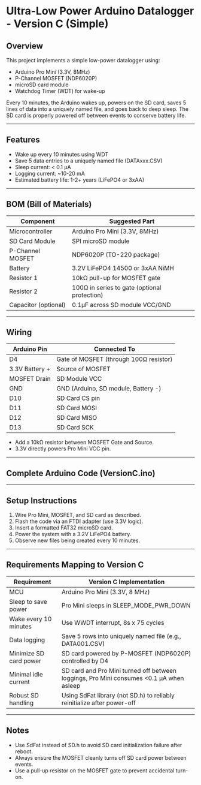# Ultra-Low Power Arduino Datalogger - Version C (Simple)

## Overview
This project implements a simple low-power datalogger using:
- Arduino Pro Mini (3.3V, 8MHz)
- P-Channel MOSFET (NDP6020P)
- microSD card module
- Watchdog Timer (WDT) for wake-up

Every 10 minutes, the Arduino wakes up, powers on the SD card, saves 5 lines of data into a uniquely named file, and goes back to deep sleep. The SD card is properly powered off between events to conserve battery life.

---

## Features
- Wake up every 10 minutes using WDT
- Save 5 data entries to a uniquely named file (DATAxxx.CSV)
- Sleep current: < 0.1 µA
- Logging current: ~10-20 mA
- Estimated battery life: 1-2+ years (LiFePO4 or 3xAA)

---

## BOM (Bill of Materials)

| Component             | Suggested Part                              |
|-----------------------|---------------------------------------------|
| Microcontroller       | Arduino Pro Mini (3.3V, 8MHz)               |
| SD Card Module        | SPI microSD module                         |
| P-Channel MOSFET      | NDP6020P (TO-220 package)                   |
| Battery               | 3.2V LiFePO4 14500 or 3xAA NiMH             |
| Resistor 1            | 10kΩ pull-up for MOSFET gate               |
| Resistor 2            | 100Ω in series to gate (optional protection) |
| Capacitor (optional)  | 0.1µF across SD module VCC/GND             |

---

## Wiring

| Arduino Pin   | Connected To                          |
|---------------|----------------------------------------|
| D4            | Gate of MOSFET (through 100Ω resistor) |
| 3.3V Battery +| Source of MOSFET                      |
| MOSFET Drain  | SD Module VCC                         |
| GND           | GND (Arduino, SD module, Battery -)    |
| D10           | SD Card CS pin                         |
| D11           | SD Card MOSI                           |
| D12           | SD Card MISO                           |
| D13           | SD Card SCK                            |

- Add a 10kΩ resistor between MOSFET Gate and Source.
- 3.3V directly powers Pro Mini VCC pin.

---

## Complete Arduino Code (VersionC.ino)

---

## Setup Instructions

1. Wire Pro Mini, MOSFET, and SD card as described.
2. Flash the code via an FTDI adapter (use 3.3V logic).
3. Insert a formatted FAT32 microSD card.
4. Power the system with a 3.2V LiFePO4 battery.
5. Observe new files being created every 10 minutes.

---

## Requirements Mapping to Version C

| Requirement             | Version C Implementation                    |
|--------------------------|------------------------------------------------------------- |
| MCU                      | Arduino Pro Mini (3.3V, 8 MHz)                               |
| Sleep to save power      | Pro Mini sleeps in SLEEP_MODE_PWR_DOWN                       |
| Wake every 10 minutes    | Use WWDT interrupt, 8s x 75 cycles                           |    
| Data logging             | Save 5 rows into uniquely named file (e.g., DATA001.CSV)     |
| Minimize SD card power   | SD card powered by P-MOSFET (NDP6020P) controlled by D4      |
| Minimal idle current     | SD card and Pro Mini turned off between loggings, Pro Mini consumes <0.1 µA when asleep |
| Robust SD handling       | Using SdFat library (not SD.h) to reliably reinitialize after power-off |

---

## Notes
- Use SdFat instead of SD.h to avoid SD card initialization failure after reboot.
- Always ensure the MOSFET cleanly turns off SD card power between events.
- Use a pull-up resistor on the MOSFET gate to prevent accidental turn-on.
